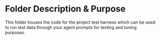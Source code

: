 # Folder Description & Purpose 

This folder houses the code for the project test harness which can be used to run test data through your agent prompts for testing and tuning purposes.